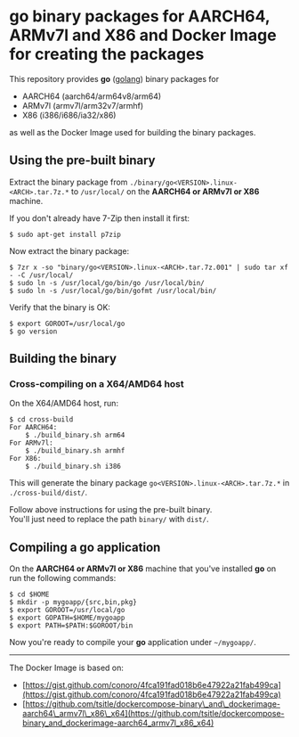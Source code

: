 # go binary packages for AARCH64, ARMv7l and X86 and Docker Image for creating the packages

This repository provides **go** ([golang](https://golang.org/)) binary packages for

- AARCH64 (aarch64/arm64v8/arm64)
- ARMv7l (armv7l/arm32v7/armhf)
- X86 (i386/i686/ia32/x86)

as well as the Docker Image used for building the binary packages.  

## Using the pre-built binary
Extract the binary package from ``./binary/go<VERSION>.linux-<ARCH>.tar.7z.*`` to ``/usr/local/`` on the **AARCH64 or ARMv7l or X86** machine.

If you don't already have 7-Zip then install it first:

```
$ sudo apt-get install p7zip
```

Now extract the binary package:

```
$ 7zr x -so "binary/go<VERSION>.linux-<ARCH>.tar.7z.001" | sudo tar xf - -C /usr/local/
$ sudo ln -s /usr/local/go/bin/go /usr/local/bin/
$ sudo ln -s /usr/local/go/bin/gofmt /usr/local/bin/
```

Verify that the binary is OK:

```
$ export GOROOT=/usr/local/go
$ go version
```

## Building the binary
### Cross-compiling on a X64/AMD64 host
On the X64/AMD64 host, run:

```
$ cd cross-build
For AARCH64:
	$ ./build_binary.sh arm64
For ARMv7l:
	$ ./build_binary.sh armhf
For X86:
	$ ./build_binary.sh i386
```

This will generate the binary package ``go<VERSION>.linux-<ARCH>.tar.7z.*`` in ``./cross-build/dist/``.

Follow above instructions for using the pre-built binary.  
You'll just need to replace the path `binary/` with `dist/`.

## Compiling a go application
On the **AARCH64 or ARMv7l or X86** machine that you've installed **go** on run the following commands:

```
$ cd $HOME
$ mkdir -p mygoapp/{src,bin,pkg}
$ export GOROOT=/usr/local/go
$ export GOPATH=$HOME/mygoapp
$ export PATH=$PATH:$GOROOT/bin
```

Now you're ready to compile your **go** application under `~/mygoapp/`.

---

The Docker Image is based on:

- [https://gist.github.com/conoro/4fca191fad018b6e47922a21fab499ca](https://gist.github.com/conoro/4fca191fad018b6e47922a21fab499ca)
- [https://github.com/tsitle/dockercompose-binary\_and\_dockerimage-aarch64\_armv7l\_x86\_x64](https://github.com/tsitle/dockercompose-binary_and_dockerimage-aarch64_armv7l_x86_x64)
